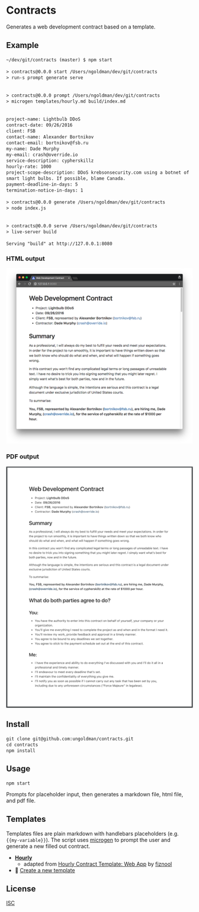 # Contracts

Generates a web development contract based on a template.

## Example

```
~/dev/git/contracts (master) $ npm start

> contracts@0.0.0 start /Users/ngoldman/dev/git/contracts
> run-s prompt generate serve


> contracts@0.0.0 prompt /Users/ngoldman/dev/git/contracts
> microgen templates/hourly.md build/index.md


project-name: Lightbulb DDoS
contract-date: 09/26/2016
client: FSB
contact-name: Alexander Bortnikov
contact-email: bortnikov@fsb.ru
my-name: Dade Murphy
my-email: crash@override.io
service-description: cypherskillz
hourly-rate: 1000
project-scope-description: DDoS krebsonsecurity.com using a botnet of smart light bulbs. If possible, blame Canada.
payment-deadline-in-days: 5
termination-notice-in-days: 1

> contracts@0.0.0 generate /Users/ngoldman/dev/git/contracts
> node index.js


> contracts@0.0.0 serve /Users/ngoldman/dev/git/contracts
> live-server build

Serving "build" at http://127.0.0.1:8080
```

### HTML output

![HTML output](screenshots/html.png)

### PDF output

![PDF output](screenshots/pdf.png)

## Install

```
git clone git@github.com:ungoldman/contracts.git
cd contracts
npm install
```

## Usage

```
npm start
```

Prompts for placeholder input, then generates a markdown file, html file, and pdf file.

## Templates

Templates files are plain markdown with handlebars placeholders (e.g. `{{my-variable}}`). The script uses [microgen](https://github.com/busterc/microgen) to prompt the user and generate a new filled out contract.

- **[Hourly](templates/hourly.md)**
  - adapted from [Hourly Contract Template: Web App](https://www.docracy.com/0rrdu39vkli/hourly-contract-template-web-app) by [fiznool](https://github.com/fiznool)
- :memo: [Create a new template](https://github.com/ungoldman/contracts/new/master/templates)

## License

[ISC](license.md)
